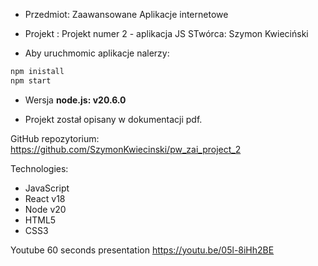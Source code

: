 * Przedmiot: Zaawansowane Aplikacje internetowe

* Projekt : Projekt numer 2 - aplikacja JS
STwórca: Szymon Kwieciński

* Aby uruchmomic aplikacje nalerzy:
```bash
npm inistall
npm start
```

* Wersja __node.js: v20.6.0__

* Projekt został opisany w dokumentacji pdf.

GitHub repozytorium:
https://github.com/SzymonKwiecinski/pw_zai_project_2

Technologies:
* JavaScript
* React v18
* Node v20
* HTML5
* CSS3


Youtube 60 seconds presentation
https://youtu.be/05l-8iHh2BE
